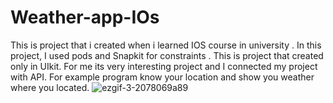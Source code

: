 # Weather-app-IOs

This is project that i created when i learned IOS course in university . In this project, I used pods and Snapkit for constraints . This is project that created only in UIkit.
For me its very interesting project and I connected my project with API. For example program know your location and show you weather where you located.
![ezgif-3-2078069a89](https://github.com/komik000/Weather-app-IOs/assets/91123618/48a02d81-c0a1-45f7-a15f-93e561c9a68e)
